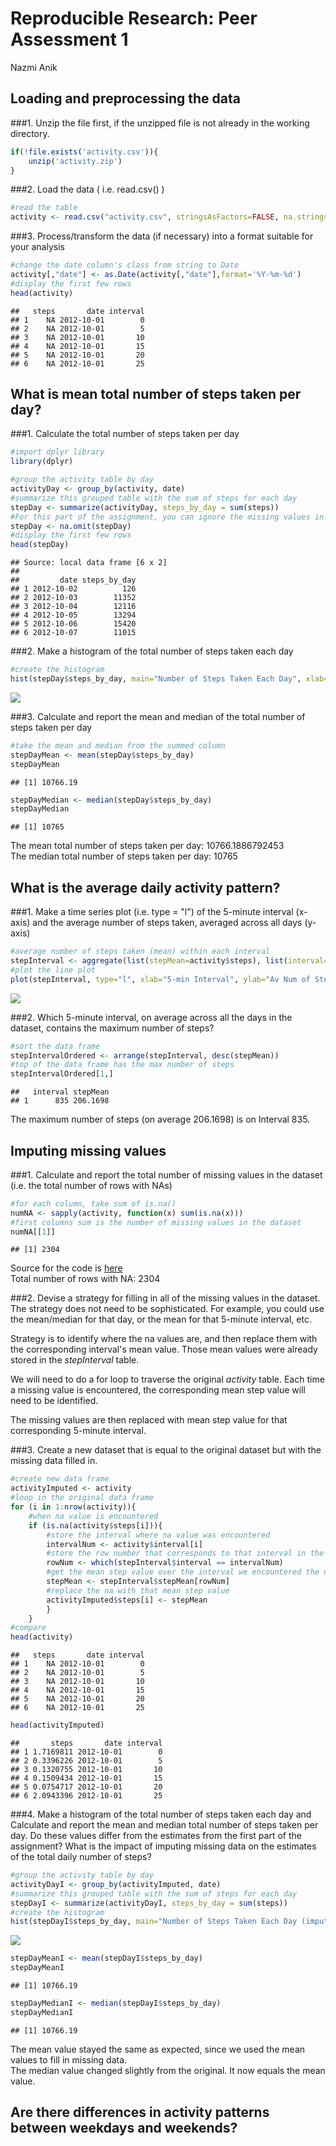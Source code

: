 # Reproducible Research: Peer Assessment 1
Nazmi Anik  


## Loading and preprocessing the data  

###1. Unzip the file first, if the unzipped file is not already in the working directory.  

```r
if(!file.exists('activity.csv')){
    unzip('activity.zip')
}
```

###2. Load the data ( i.e. read.csv() )  

```r
#read the table
activity <- read.csv("activity.csv", stringsAsFactors=FALSE, na.strings="NA")
```

###3. Process/transform the data (if necessary) into a format suitable for your analysis  

```r
#change the date column's class from string to Date
activity[,"date"] <- as.Date(activity[,"date"],format='%Y-%m-%d')
#display the first few rows
head(activity)
```

```
##   steps       date interval
## 1    NA 2012-10-01        0
## 2    NA 2012-10-01        5
## 3    NA 2012-10-01       10
## 4    NA 2012-10-01       15
## 5    NA 2012-10-01       20
## 6    NA 2012-10-01       25
```

## What is mean total number of steps taken per day?  

###1. Calculate the total number of steps taken per day  

```r
#import dplyr library
library(dplyr)
```

```r
#group the activity table by day
activityDay <- group_by(activity, date)
#summarize this grouped table with the sum of steps for each day
stepDay <- summarize(activityDay, steps_by_day = sum(steps))
#For this part of the assignment, you can ignore the missing values in the dataset.
stepDay <- na.omit(stepDay)
#display the first few rows
head(stepDay)
```

```
## Source: local data frame [6 x 2]
## 
##         date steps_by_day
## 1 2012-10-02          126
## 2 2012-10-03        11352
## 3 2012-10-04        12116
## 4 2012-10-05        13294
## 5 2012-10-06        15420
## 6 2012-10-07        11015
```

###2. Make a histogram of the total number of steps taken each day  

```r
#create the histogram
hist(stepDay$steps_by_day, main="Number of Steps Taken Each Day", xlab="Number of Steps per Day", ylab="Frequency", col = "red")
```

![](PA1_template_files/figure-html/unnamed-chunk-6-1.png) 

###3. Calculate and report the mean and median of the total number of steps taken per day

```r
#take the mean and median from the summed column
stepDayMean <- mean(stepDay$steps_by_day)
stepDayMean
```

```
## [1] 10766.19
```

```r
stepDayMedian <- median(stepDay$steps_by_day)
stepDayMedian
```

```
## [1] 10765
```
The mean total number of steps taken per day: 10766.1886792453  
The median total number of steps taken per day: 10765   

## What is the average daily activity pattern?  

###1. Make a time series plot (i.e. type = "l") of the 5-minute interval (x-axis) and the average number of steps taken, averaged across all days (y-axis)  

```r
#average number of steps taken (mean) within each interval
stepInterval <- aggregate(list(stepMean=activity$steps), list(interval=activity$interval), mean, na.rm=TRUE)
#plot the line plot
plot(stepInterval, type="l", xlab="5-min Interval", ylab="Av Num of Steps", main = "Average Number of Steps Taken", col = "blue")
```

![](PA1_template_files/figure-html/unnamed-chunk-7-1.png) 

###2. Which 5-minute interval, on average across all the days in the dataset, contains the maximum number of steps?  

```r
#sort the data frame
stepIntervalOrdered <- arrange(stepInterval, desc(stepMean))
#top of the data frame has the max number of steps
stepIntervalOrdered[1,]
```

```
##   interval stepMean
## 1      835 206.1698
```
The maximum number of steps (on average 206.1698) is on Interval 835.  

## Imputing missing values  

###1. Calculate and report the total number of missing values in the dataset (i.e. the total number of rows with NAs)  

```r
#for each column, take sum of is.na()
numNA <- sapply(activity, function(x) sum(is.na(x)))
#first columns sum is the number of missing values in the dataset
numNA[[1]]
```

```
## [1] 2304
```
Source for the code is [here](http://stackoverflow.com/questions/8317231/elegant-way-to-report-missing-values-in-a-data-frame)  
Total number of rows with NA: 2304  

###2. Devise a strategy for filling in all of the missing values in the dataset. The strategy does not need to be sophisticated. For example, you could use the mean/median for that day, or the mean for that 5-minute interval, etc.  

Strategy is to identify where the na values are, and then replace them with the corresponding interval's mean value.
Those mean values were already stored in the *stepInterval* table.  

We will need to do a for loop to traverse the original *activity* table. Each time a missing value is encountered, the 
corresponding mean step value will need to be identified.  

The missing values are then replaced with mean step value for that corresponding 5-minute interval.  

###3. Create a new dataset that is equal to the original dataset but with the missing data filled in.  

```r
#create new data frame
activityImputed <- activity
#loop in the original data frame
for (i in 1:nrow(activity)){
    #when na value is encountered
    if (is.na(activity$steps[i])){
        #store the interval where na value was encountered
        intervalNum <- activity$interval[i]
        #store the row number that corresponds to that interval in the data frame with mean of steps per interval
        rowNum <- which(stepInterval$interval == intervalNum)
        #get the mean step value over the interval we encountered the na
        stepMean <- stepInterval$stepMean[rowNum]
        #replace the na with that mean step value
        activityImputed$steps[i] <- stepMean
        }
    }
#compare
head(activity)
```

```
##   steps       date interval
## 1    NA 2012-10-01        0
## 2    NA 2012-10-01        5
## 3    NA 2012-10-01       10
## 4    NA 2012-10-01       15
## 5    NA 2012-10-01       20
## 6    NA 2012-10-01       25
```

```r
head(activityImputed)
```

```
##       steps       date interval
## 1 1.7169811 2012-10-01        0
## 2 0.3396226 2012-10-01        5
## 3 0.1320755 2012-10-01       10
## 4 0.1509434 2012-10-01       15
## 5 0.0754717 2012-10-01       20
## 6 2.0943396 2012-10-01       25
```

###4. Make a histogram of the total number of steps taken each day and Calculate and report the mean and median total number of steps taken per day. Do these values differ from the estimates from the first part of the assignment? What is the impact of imputing missing data on the estimates of the total daily number of steps?  

```r
#group the activity table by day
activityDayI <- group_by(activityImputed, date)
#summarize this grouped table with the sum of steps for each day
stepDayI <- summarize(activityDayI, steps_by_day = sum(steps))
#create the histogram
hist(stepDayI$steps_by_day, main="Number of Steps Taken Each Day (imputed)", xlab="Number of Steps per Day", ylab="Frequency", col = "blue")
```

![](PA1_template_files/figure-html/unnamed-chunk-11-1.png) 

```r
stepDayMeanI <- mean(stepDayI$steps_by_day)
stepDayMeanI
```

```
## [1] 10766.19
```

```r
stepDayMedianI <- median(stepDayI$steps_by_day)
stepDayMedianI
```

```
## [1] 10766.19
```
The mean value stayed the same as expected, since we used the mean values to fill in missing data.  
The median value changed slightly from the original. It now equals the mean value.  

## Are there differences in activity patterns between weekdays and weekends?  
